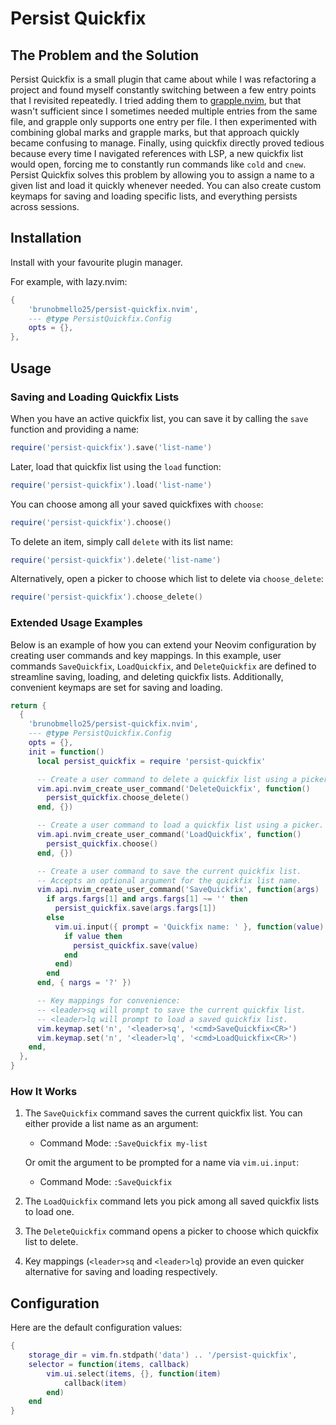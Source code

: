 # Persist Quickfix

## The Problem and the Solution

Persist Quickfix is a small plugin that came about while I was refactoring a project and found myself constantly switching between a few entry points that I revisited repeatedly. I tried adding them to [grapple.nvim](https://github.com/cbochs/grapple.nvim), but that wasn't sufficient since I sometimes needed multiple entries from the same file, and grapple only supports one entry per file. I then experimented with combining global marks and grapple marks, but that approach quickly became confusing to manage. Finally, using quickfix directly proved tedious because every time I navigated references with LSP, a new quickfix list would open, forcing me to constantly run commands like `cold` and `cnew`. Persist Quickfix solves this problem by allowing you to assign a name to a given list and load it quickly whenever needed. You can also create custom keymaps for saving and loading specific lists, and everything persists across sessions.

## Installation

Install with your favourite plugin manager.

For example, with lazy.nvim:

```lua
{
    'brunobmello25/persist-quickfix.nvim',
    --- @type PersistQuickfix.Config
    opts = {},
},
```

## Usage

### Saving and Loading Quickfix Lists

When you have an active quickfix list, you can save it by calling the `save` function and providing a name:

```lua
require('persist-quickfix').save('list-name')
```

Later, load that quickfix list using the `load` function:

```lua
require('persist-quickfix').load('list-name')
```

You can choose among all your saved quickfixes with `choose`:

```lua
require('persist-quickfix').choose()
```

To delete an item, simply call `delete` with its list name:

```lua
require('persist-quickfix').delete('list-name')
```

Alternatively, open a picker to choose which list to delete via `choose_delete`:

```lua
require('persist-quickfix').choose_delete()
```

### Extended Usage Examples

Below is an example of how you can extend your Neovim configuration by creating user commands and key mappings. In this example, user commands `SaveQuickfix`, `LoadQuickfix`, and `DeleteQuickfix` are defined to streamline saving, loading, and deleting quickfix lists. Additionally, convenient keymaps are set for saving and loading.

```lua
return {
  {
    'brunobmello25/persist-quickfix.nvim',
    --- @type PersistQuickfix.Config
    opts = {},
    init = function()
      local persist_quickfix = require 'persist-quickfix'

      -- Create a user command to delete a quickfix list using a picker.
      vim.api.nvim_create_user_command('DeleteQuickfix', function()
        persist_quickfix.choose_delete()
      end, {})

      -- Create a user command to load a quickfix list using a picker.
      vim.api.nvim_create_user_command('LoadQuickfix', function()
        persist_quickfix.choose()
      end, {})

      -- Create a user command to save the current quickfix list.
      -- Accepts an optional argument for the quickfix list name.
      vim.api.nvim_create_user_command('SaveQuickfix', function(args)
        if args.fargs[1] and args.fargs[1] ~= '' then
          persist_quickfix.save(args.fargs[1])
        else
          vim.ui.input({ prompt = 'Quickfix name: ' }, function(value)
            if value then
              persist_quickfix.save(value)
            end
          end)
        end
      end, { nargs = '?' })

      -- Key mappings for convenience:
      -- <leader>sq will prompt to save the current quickfix list.
      -- <leader>lq will prompt to load a saved quickfix list.
      vim.keymap.set('n', '<leader>sq', '<cmd>SaveQuickfix<CR>')
      vim.keymap.set('n', '<leader>lq', '<cmd>LoadQuickfix<CR>')
    end,
  },
}
```

### How It Works

1. The `SaveQuickfix` command saves the current quickfix list. You can either provide a list name as an argument:
   - Command Mode: `:SaveQuickfix my-list`
   
   Or omit the argument to be prompted for a name via `vim.ui.input`:
   - Command Mode: `:SaveQuickfix`

2. The `LoadQuickfix` command lets you pick among all saved quickfix lists to load one.

3. The `DeleteQuickfix` command opens a picker to choose which quickfix list to delete.

4. Key mappings (`<leader>sq` and `<leader>lq`) provide an even quicker alternative for saving and loading respectively.

## Configuration

Here are the default configuration values:

```lua
{
    storage_dir = vim.fn.stdpath('data') .. '/persist-quickfix',
    selector = function(items, callback)
        vim.ui.select(items, {}, function(item)
            callback(item)
        end)
    end
}
```
